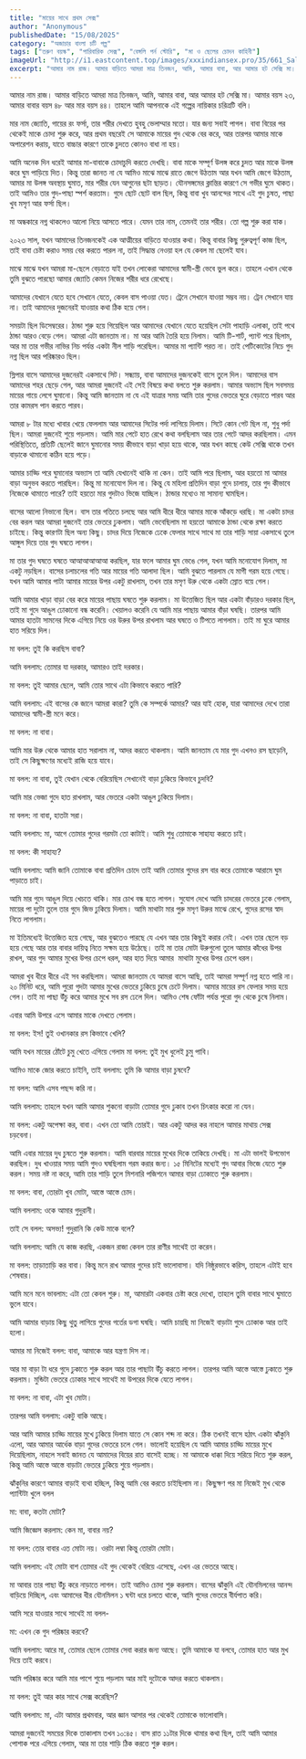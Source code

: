 ```yaml
---
title: "মায়ের সাথে প্রথম সেক্স​"
author: "Anonymous"
publishedDate: "15/08/2025"
category: "অজাচার বাংলা চটি গল্প"
tags: ["তরুণ বয়স্ক", "পারিবারিক সেক্স", "বেঙ্গলি পর্ন স্টোরি", "মা ও ছেলের চোদন কাহিনী"]
imageUrl: "http://i1.eastcontent.top/images/xxxindiansex.pro/35/661_Saleena.jpg"
excerpt: "আমার নাম রাজ। আমার বাড়িতে আমরা মাত্র তিনজন, আমি, আমার বাবা, আর আমার হট সেক্সি মা। আমার বয়স ২৩, আমার বাবার বয়স ৪৮ আর মার বয়স ৪৪। তাহলে আমি আপনাকে এই গল্পের নায়িকার চরিত্রটি বলি।   মার নাম জ্যোতি, গায..."
---
```


আমার নাম রাজ। আমার বাড়িতে আমরা মাত্র তিনজন, আমি, আমার বাবা, আর আমার হট সেক্সি মা। আমার বয়স ২৩, আমার বাবার বয়স ৪৮ আর মার বয়স ৪৪। তাহলে আমি আপনাকে এই গল্পের নায়িকার চরিত্রটি বলি।


মার নাম জ্যোতি, গায়ের রং ফর্সা, তার শরীর দেখতে হুবহু ভেলাম্মার মতো। যার জন্য সবাই পাগল। বাবা বিয়ের পর থেকেই মাকে চোদা শুরু করে, আর প্রথম বছরেই সে আমাকে মায়ের গুদ থেকে বের করে, আর তারপর আমার মাকে অপারেশন করায়, যাতে বাচ্চার কারণে তাকে চুদতে কোনও বাধা না হয়।


আমি অনেক দিন ধরেই আমার মা-বাবাকে চোদাচুদি করতে দেখছি। বাবা মাকে সম্পূর্ণ উলঙ্গ করে চুদত আর মাকে উলঙ্গ করে ঘুম পাড়িয়ে দিত। কিন্তু তারা জানত না যে আমিও মাঝে মাঝে রাতে জেগে উঠতাম আর যখন আমি জেগে উঠতাম, আমার মা উলঙ্গ অবস্থায় ঘুমাত, মার শরীর যেন আগুনের ছটা ছাড়ত। যৌনসঙ্গমের ক্লান্তির কারণে সে গভীর ঘুমে থাকত। তাই আমিও তার গুদ-পাছা স্পর্শ করতাম। গুদে ছোট ছোট বাল ছিল, কিন্তু বাবা খুব আনন্দের সাথে এই গুদ চুষত, পাছা খুব মসৃণ আর ফর্সা ছিল।


মা অন্ধকারে নগ্ন থাকলেও আলো নিয়ে আসতে পারে। যেমন তার নাম, তেমনই তার শরীর। তো গল্প শুরু করা যাক।


২০২৩ সাল, যখন আমাদের তিনজনকেই এক আত্মীয়ের বাড়িতে যাওয়ার কথা। কিন্তু বাবার কিছু গুরুত্বপূর্ণ কাজ ছিল, তাই বাবা চেষ্টা করাও সময় বের করতে পারল না, তাই সিদ্ধান্ত নেওয়া হল যে কেবল মা ছেলেই যাব।


মাঝে মাঝে যখন আমরা মা-ছেলে বেড়াতে যাই তখন লোকেরা আমাদের স্বামী-স্ত্রী ভেবে ভুল করে। তাহলে এখান থেকে তুমি বুঝতে পারছো আমার জ্যোতি কেমন নিজের শরীর ধরে রেখেছে।


আমাদের যেখানে যেতে হবে সেখানে যেতে, কেবল বাস পাওয়া যেত। ট্রেনে সেখানে যাওয়া সম্ভব নয়। ট্রেন সেখানে যায় না। তাই আমাদের দুজনেরই যাওয়ার কথা ঠিক হয়ে গেল।


সময়টা ছিল ডিসেম্বরের। ঠান্ডা শুরু হয়ে গিয়েছিল আর আমাদের যেখানে যেতে হয়েছিল সেটা পাহাড়ি এলাকা, তাই পথে ঠান্ডা আরও বেড়ে গেল। আমরা এটা জানতাম না। মা আর আমি তৈরি হয়ে নিলাম। আমি টি-শার্ট, প্যান্ট পরে ছিলাম, আর মা তার গভীর নাভির নিচ পর্যন্ত একটা নীল শাড়ি পরেছিল। আমার মা প্যান্টি পরত না। তাই পেটিকোটের নিচে গুদ নগ্ন ছিল আর পরিষ্কারও ছিল।


স্লিপার বাসে আমাদের দুজনেরই একসাথে সিট। সন্ধ্যায়, বাবা আমাদের দুজনকেই বাসে তুলে দিল। আমাদের বাস আমাদের শহর ছেড়ে গেল, আর আমরা দুজনেই এই সেই বিষয়ে কথা বলতে শুরু করলাম। আমার অভ্যাস ছিল সবসময় মায়ের গায়ে লেগে ঘুমানো। কিন্তু আমি জানতাম না যে এই যাত্রার সময় আমি তার গুদের ভেতরে ঘুরে বেড়াতে পারব আর তার কামরস পান করতে পারব।


আমরা ৮ টার মধ্যে খাবার খেয়ে ফেললাম আর আমাদের সিটের পর্দা লাগিয়ে দিলাম। সিটে কোন গেট ছিল না, শুধু পর্দা ছিল। আমরা দুজনেই শুয়ে পড়লাম। আমি মার পেটে হাত রেখে কথা বলছিলাম আর তার পেটে আদর করছিলাম। এমন পরিস্থিতিতে, প্রতিটি ছেলেই জানে ঘুমানোর সময় কীভাবে বাড়া খাড়া হয়ে থাকে, আর যখন কাছে কেউ সেক্সি থাকে তখন বাড়াকে থামানো কঠিন হয়ে পড়ে।


আমার চাড্ডি পরে ঘুমানোর অভ্যাস তা আমি যেখানেই থাকি না কেন। তাই আমি পরে ছিলাম, আর হয়তো মা আমার বাড়া অনুভব করতে পারছিল। কিন্তু মা মনোযোগ দিল না। কিন্তু যে মহিলা প্রতিদিন বাড়া গুদে চালায়, তার গুদ কীভাবে নিজেকে থামাতে পারে? তাই হয়তো মার গুদটাও ভিজে যাচ্ছিল। ঠান্ডার মধ্যেও মা সামান্য ঘামছিল।


বাসের আলো নিভানো ছিল। বাস তার গতিতে চলছে আর আমি ধীরে ধীরে আমার মাকে আঁকড়ে ধরছি। মা একটা চাদর বের করল আর আমরা দুজনেই তার ভেতরে ঢুকলাম। আমি ভেবেছিলাম মা হয়তো আমাকে ঠান্ডা থেকে রক্ষা করতে চাইছে। কিন্তু কারণটা ছিল অন্য কিছু। চাদর দিয়ে নিজেকে ঢেকে ফেলার সাথে সাথে মা তার শাড়ি সায়া একসাথে তুলে আঙ্গুল দিয়ে তার গুদ ঘষতে লাগল।


মা তার গুদ ঘষতে ঘষতে আআআআআআ করছিল, যার ফলে আমার ঘুম ভেঙে গেল, যখন আমি মনোযোগ দিলাম, মা একটু নড়ছিল। বাসের চলাচলের গতি আর মায়ের গতি আলাদা ছিল। আমি বুঝতে পারলাম যে মাগী গরম হয়ে গেছে। যখন আমি আমার পাটা আমার মায়ের উপর একটু রাখলাম, তখন তার মসৃণ উরু থেকে একটা স্রোত বয়ে গেল।


আমি আমার খাড়া বাড়া বের করে মায়ের পাছায় ঘষতে শুরু করলাম। মা উত্তেজিত ছিল আর একটা বাঁড়ারও দরকার ছিল, তাই মা গুদে আঙুল ঢোকানো বন্ধ করেনি। খেয়ালও করেনি যে আমি মার পাছায় আমার বাঁড়া ঘষছি। তারপর আমি আমার হাতটা সামনের দিকে এগিয়ে নিয়ে ওর উরুর উপর রাখলাম আর ঘষতে ও টিপতে লাগলাম। তাই মা ঘুরে আমার হাত সরিয়ে দিল।


মা বলল: তুই কি করছিস বাবা?


আমি বললাম: তোমার যা দরকার, আমারও তাই দরকার।


মা বলল: তুই আমার ছেলে, আমি তোর সাথে এটা কিভাবে করতে পারি?


আমি বললাম: এই বাসের কে জানে আমরা কারা? তুমি কে সম্পর্কে আমার? আর যাই হোক, যারা আমাদের দেখে তারা আমাদের স্বামী-স্ত্রী মনে করে।


মা বলল: না বাবা।


আমি মার উরু থেকে আমার হাত সরালাম না, আদর করতে থাকলাম। আমি জানতাম যে মার গুদ এখনও রস ছাড়েনি, তাই সে কিছুক্ষণের মধ্যেই রাজি হয়ে যাবে।


মা বলল: না বাবা, তুই যেখান থেকে বেরিয়েছিস সেখানেই বাড়া ঢুকিয়ে কিভাবে চুদবি?


আমি মার ভেজা গুদে হাত রাখলাম, আর ভেতরে একটা আঙুল ঢুকিয়ে দিলাম।


মা বলল: না বাবা, হাতটা সরা।


আমি বললাম: মা, আগে তোমার গুদের গরমটা তো কাটাই। আমি শুধু তোমাকে সাহায্য করতে চাই।


মা বলল: কী সাহায্য?


আমি বললাম: আমি জানি তোমাকে বাবা প্রতিদিন চোদে তাই আমি তোমার গুদের রস বার করে তোমাকে আরামে ঘুম পাড়াতে চাই।


আমি মার গুদে আঙুল দিয়ে খেচতে থাকি। মার চোখ বন্ধ হতে লাগল। সুযোগ দেখে আমি চাদরের ভেতরে ঢুকে গেলাম, মায়ের পা দুটো তুলে তার গুদে জিভ ঢুকিয়ে দিলাম। আমি মাথাটা মার পুরু মসৃণ উরুর মাঝে রেখে, গুদের রসের স্বাদ নিতে লাগলাম।


মা ইতিমধ্যেই উত্তেজিত হয়ে গেছে, আর বুঝতেও পারছে যে এখন আর তার কিছুই করার নেই। এখন তার ছেলে বড় হয়ে গেছে আর তার বাবার দায়িত্ব নিতে সক্ষম হয়ে উঠেছে। তাই মা তার মোটা উরুগুলো তুলে আমার কাঁধের উপর রাখল, আর গুদ আমার মুখের উপর চেপে ধরল, আর হাত দিয়ে আমার  মাথাটা মুখের উপর চেপে ধরল।


আমরা খুব ধীরে ধীরে এই সব করছিলাম। আমরা জানতাম যে আমরা বাসে আছি, তাই আমরা সম্পূর্ণ নগ্ন হতে পারি না। ২০ মিনিট ধরে, আমি পুরো গুদটা আমার মুখের ভেতরে ঢুকিয়ে চুষে চেটে দিলাম। আমার মায়ের রস ফেলার সময় হয়ে গেল। তাই মা পাছা উঁচু করে আমার মুখে সব রস ঢেলে দিল। আমিও শেষ ফোঁটা পর্যন্ত পুরো গুদ থেকে চুষে নিলাম।


এবার আমি উপরে এসে আমার মাকে দেখতে পেলাম।


মা বলল: ইস! তুই ওখানকার রস কিভাবে খেলি?


আমি যখন মায়ের ঠোঁটে চুমু খেতে এগিয়ে গেলাম মা বলল: তুই মুখ ধুলেই চুমু পাবি।


আমিও মাকে জোর করতে চাইনি, তাই বললাম: তুমি কি আমার বাড়া চুষবে?


মা বলল: আমি এসব পছন্দ করি না।


আমি বললাম: তাহলে যখন আমি আমার শুকনো বাড়াটা তোমার গুদে ঢুকাব তখন চিৎকার করো না যেন।


মা বলল: একটু অপেক্ষা কর, বাবা। এখন তো আমি তোরই। আর একটু আদর কর নাহলে আমার মাথায় সেক্স চড়বেনা।


আমি এবার মায়ের দুধ চুষতে শুরু করলাম। আমি বারবার মায়ের মুখের দিকে তাকিয়ে দেখছি। মা এটা ভালই উপভোগ করছিল। দুধ খাওয়ার সময় আমি গুদও ঘষছিলাম গরম করার জন্য। ১৫ মিনিটের মধ্যেই গুদ আবার ভিজে যেতে শুরু করল। সময় নষ্ট না করে, আমি তার শাড়ি তুলে মিশনারি পজিশনে আমার বাড়া ঢোকাতে শুরু করলাম।


মা বলল: বাবা, তোরটা খুব মোটা, আস্তে আস্তে চোদ।


আমি বললাম: ওকে আমার গুদুরানী।


তাই সে বলল: অসভ্য! গুদুরানি কি কেউ মাকে বলে?


আমি বললাম: আমি যে কাজ করছি, একজন রাজা কেবল তার রাণীর সাথেই তা করেন।


মা বলল: তাড়াতাড়ি কর বাবা। কিন্তু মনে রাখ আমার গুদের চাই ভালোবাসা। যদি নিষ্ঠুরভাবে করিস, তাহলে এটাই হবে শেষবার।


আমি মনে মনে ভাবলাম: এটা তো কেবল শুরু। মা, আমারটা একবার চেষ্টা করে দেখো, তাহলে তুমি বাবার সাথে ঘুমাতে ভুলে যাবে।


আমি আমার বাড়ায় কিছু থুতু লাগিয়ে গুদের গর্তের ডগা ঘষছি। আমি চায়ছি মা নিজেই বাড়াটা গুদে ঢোকাক আর তাই হলো।


আমার মা নিজেই বলল: বাবা, আমাকে আর যন্ত্রণা দিস না।


আর মা বাড়া টা ধরে গুদে ঢুকাতে শুরু করল আর তার পাছাটা উঁচু করতে লাগল। তারপর আমি আস্তে আস্তে ঢুকাতে শুরু করলাম। মুন্ডিটা ভেতরে ঢোকার সাথে সাথেই মা উপরের দিকে যেতে লাগল।


মা বলল: না বাবা, এটা খুব মোটা।


তারপর আমি বললাম: একটু বাকি আছে।


আর আমি আমার চাড্ডি মায়ের মুখে ঢুকিয়ে দিলাম যাতে সে কোন শব্দ না করে। ঠিক তখনই বাসে হঠাৎ একটা ঝাঁকুনি এলো, আর আমার আর্ধেক বাড়া গুদের ভেতরে চলে গেল। ভালোই হয়েছিল যে আমি আমার চাড্ডি মায়ের মুখে দিয়েছিলাম, নাহলে সবাই জানত যে আমাদের বিয়ের রাত বাসেই হচ্ছে। মা আমাকে ধাক্কা দিয়ে সরিয়ে দিতে শুরু করল, কিন্তু আমি আস্তে আস্তে বাড়াটা ভেতরে ঢুকিয়ে শুয়ে পড়লাম।


ঝাঁকুনির কারণে আমার বাড়াই ব্যথা হচ্ছিল, কিন্তু আমি বের করতে চাইছিলাম না। কিছুক্ষণ পর মা নিজেই মুখ থেকে প্যান্টিটা খুলে বলল


মা: বাবা, কতটা মোটা?


আমি জিজ্ঞেস করলাম: কেন মা, বাবার নয়?


মা বলল: তোর বাবার এত মোটা নয়। ওরটা লম্বা কিন্তু তোরটা মোটা।


আমি বললাম: এই মোটা বাশ তোমার এই গুদ থেকেই বেরিয়ে এসেছে, এখন এর ভেতরে আছে।


মা আবার তার পাছা উঁচু করে নাড়াতে লাগল। তাই আমিও চোদা শুরু করলাম। বাসের ঝাঁকুনি এই যৌনমিলনের আনন্দ বাড়িয়ে দিচ্ছিল, এবং আমাদের ধীর যৌনমিলন ১ ঘন্টা ধরে চলতে থাকে, আমি গুদের ভেতরে বীর্যপাত করি।


আমি সরে যাওয়ার সাথে সাথেই মা বলল-


মা: এখন কে গুদ পরিষ্কার করবে?


আমি বললাম: আরে মা, তোমার ছেলে তোমার সেবা করার জন্য আছে। তুমি আমাকে যা বলবে, তোমার হাত আর মুখ দিয়ে তাই করবে।


আমি পরিষ্কার করে আমি মার পাশে শুয়ে পড়লাম আর মাই দুটোকে আদর করতে থাকলাম।


মা বলল: তুই আর কার সাথে সেক্স করেছিস?


আমি বললাম: মা, এটা আমার প্রথমবার, আর জ্ঞান আসার পর থেকেই তোমাকে ভালোবাসি।


আমরা দুজনেই সময়ের দিকে তাকালাম তখন ১০:৪৫। বাস রাত ১১টার দিকে থামার কথা ছিল, তাই আমি আমার পোশাক পরে এগিয়ে গেলাম, আর মা তার শাড়ি ঠিক করতে শুরু করল।
